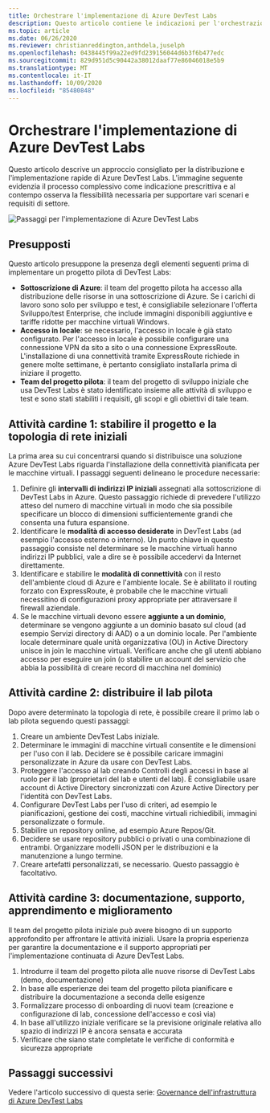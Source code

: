 ```yaml
---
title: Orchestrare l'implementazione di Azure DevTest Labs
description: Questo articolo contiene le indicazioni per l'orchestrazione dell'implementazione di Azure DevTest Labs nella propria organizzazione.
ms.topic: article
ms.date: 06/26/2020
ms.reviewer: christianreddington,anthdela,juselph
ms.openlocfilehash: 0438445f99a22ed9fd239156044d6b3f6b477edc
ms.sourcegitcommit: 829d951d5c90442a38012daaf77e86046018e5b9
ms.translationtype: MT
ms.contentlocale: it-IT
ms.lasthandoff: 10/09/2020
ms.locfileid: "85480848"
---
```

# <a name="orchestrate-the-implementation-of-azure-devtest-labs"></a>Orchestrare l'implementazione di Azure DevTest Labs
Questo articolo descrive un approccio consigliato per la distribuzione e l'implementazione rapide di Azure DevTest Labs. L'immagine seguente evidenzia il processo complessivo come indicazione prescrittiva e al contempo osserva la flessibilità necessaria per supportare vari scenari e requisiti di settore.

![Passaggi per l'implementazione di Azure DevTest Labs](./media/devtest-lab-guidance-orchestrate-implementation/implementation-steps.png)

## <a name="assumptions"></a>Presupposti
Questo articolo presuppone la presenza degli elementi seguenti prima di implementare un progetto pilota di DevTest Labs:

- **Sottoscrizione di Azure**: il team del progetto pilota ha accesso alla distribuzione delle risorse in una sottoscrizione di Azure. Se i carichi di lavoro sono solo per sviluppo e test, è consigliabile selezionare l'offerta Sviluppo/test Enterprise, che include immagini disponibili aggiuntive e tariffe ridotte per macchine virtuali Windows.
- **Accesso in locale**: se necessario, l'accesso in locale è già stato configurato. Per l'accesso in locale è possibile configurare una connessione VPN da sito a sito o una connessione ExpressRoute. L'installazione di una connettività tramite ExpressRoute richiede in genere molte settimane, è pertanto consigliato installarla prima di iniziare il progetto.
- **Team del progetto pilota**: il team del progetto di sviluppo iniziale che usa DevTest Labs è stato identificato insieme alle attività di sviluppo e test e sono stati stabiliti i requisiti, gli scopi e gli obiettivi di tale team.

## <a name="milestone-1-establish-initial-network-topology-and-design"></a>Attività cardine 1: stabilire il progetto e la topologia di rete iniziali
La prima area su cui concentrarsi quando si distribuisce una soluzione Azure DevTest Labs riguarda l'installazione della connettività pianificata per le macchine virtuali. I passaggi seguenti delineano le procedure necessarie:

1. Definire gli **intervalli di indirizzi IP iniziali** assegnati alla sottoscrizione di DevTest Labs in Azure. Questo passaggio richiede di prevedere l'utilizzo atteso del numero di macchine virtuali in modo che sia possibile specificare un blocco di dimensioni sufficientemente grandi che consenta una futura espansione.
2. Identificare le **modalità di accesso desiderate** in DevTest Labs (ad esempio l'accesso esterno o interno). Un punto chiave in questo passaggio consiste nel determinare se le macchine virtuali hanno indirizzi IP pubblici, vale a dire se è possibile accedervi da Internet direttamente.
3. Identificare e stabilire le **modalità di connettività** con il resto dell'ambiente cloud di Azure e l'ambiente locale. Se è abilitato il routing forzato con ExpressRoute, è probabile che le macchine virtuali necessitino di configurazioni proxy appropriate per attraversare il firewall aziendale.
4. Se le macchine virtuali devono essere **aggiunte a un dominio**, determinare se vengono aggiunte a un dominio basato sul cloud (ad esempio Servizi directory di AAD) o a un dominio locale. Per l'ambiente locale determinare quale unità organizzativa (OU) in Active Directory unisce in join le macchine virtuali. Verificare anche che gli utenti abbiano accesso per eseguire un join (o stabilire un account del servizio che abbia la possibilità di creare record di macchina nel dominio)

## <a name="milestone-2-deploy-the-pilot-lab"></a>Attività cardine 2: distribuire il lab pilota
Dopo avere determinato la topologia di rete, è possibile creare il primo lab o lab pilota seguendo questi passaggi:

1. Creare un ambiente DevTest Labs iniziale.
2. Determinare le immagini di macchine virtuali consentite e le dimensioni per l'uso con il lab. Decidere se è possibile caricare immagini personalizzate in Azure da usare con DevTest Labs.
3. Proteggere l'accesso al lab creando Controlli degli accessi in base al ruolo per il lab (proprietari del lab e utenti del lab). È consigliabile usare account di Active Directory sincronizzati con Azure Active Directory per l'identità con DevTest Labs.
4. Configurare DevTest Labs per l'uso di criteri, ad esempio le pianificazioni, gestione dei costi, macchine virtuali richiedibili, immagini personalizzate o formule.
5. Stabilire un repository online, ad esempio Azure Repos/Git.
6. Decidere se usare repository pubblici o privati o una combinazione di entrambi. Organizzare modelli JSON per le distribuzioni e la manutenzione a lungo termine.
7. Creare artefatti personalizzati, se necessario. Questo passaggio è facoltativo. 

## <a name="milestone-3-documentation-support-learn-and-improve"></a>Attività cardine 3: documentazione, supporto, apprendimento e miglioramento
Il team del progetto pilota iniziale può avere bisogno di un supporto approfondito per affrontare le attività iniziali. Usare la propria esperienza per garantire la documentazione e il supporto appropriati per l'implementazione continuata di Azure DevTest Labs.

1. Introdurre il team del progetto pilota alle nuove risorse di DevTest Labs (demo, documentazione)
2. In base alle esperienze dei team del progetto pilota pianificare e distribuire la documentazione a seconda delle esigenze
3. Formalizzare processo di onboarding di nuovi team (creazione e configurazione di lab, concessione dell'accesso e così via)
4. In base all'utilizzo iniziale verificare se la previsione originale relativa allo spazio di indirizzi IP è ancora sensata e accurata
5. Verificare che siano state completate le verifiche di conformità e sicurezza appropriate

## <a name="next-steps"></a>Passaggi successivi
Vedere l'articolo successivo di questa serie: [Governance dell'infrastruttura di Azure DevTest Labs](devtest-lab-guidance-governance-resources.md)
